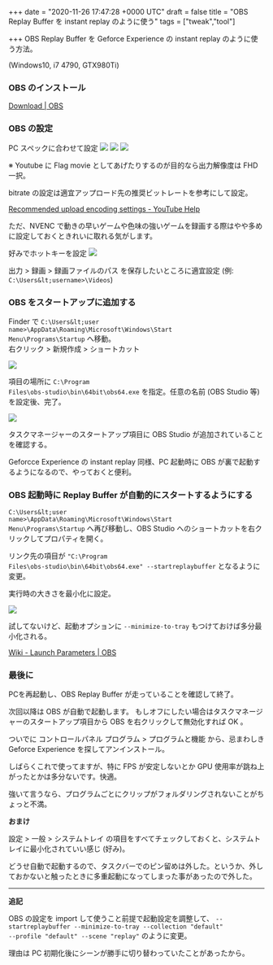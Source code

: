 
+++
date = "2020-11-26 17:47:28 +0000 UTC"
draft = false
title = "OBS Replay Buffer を instant replay のように使う"
tags = ["tweak","tool"]

+++
OBS Replay Buffer を Geforce Experience の instant replay のように使う方法。

(Windows10, i7 4790, GTX980Ti)

### OBS のインストール

<a href="https://obsproject.com/download">Download | OBS</a>

### OBS の設定

PC スペックに合わせて設定
![](image1.png)
![](image2.png)
![](image3.png)

※ Youtube に Flag movie としてあげたりするのが目的なら出力解像度は FHD 一択。

bitrate の設定は適宜アップロード先の推奨ビットレートを参考にして設定。

[Recommended upload encoding settings - YouTube Help](https://support.google.com/youtube/answer/1722171?hl=en)

ただ、NVENC で動きの早いゲームや色味の強いゲームを録画する際はやや多めに設定しておくときれいに取れる気がします。

好みでホットキーを設定
![](image4.png)

出力 > 録画 > 録画ファイルのパス を保存したいところに適宜設定 (例: <code>C:\Users\&lt;username>\Videos</code>)

### OBS をスタートアップに追加する

Finder で <code>C:\Users\&lt;user name>\AppData\Roaming\Microsoft\Windows\Start Menu\Programs\Startup</code> へ移動。<br/>
右クリック > 新規作成 > ショートカット

![](image5.png)

項目の場所に <code>C:\Program Files\obs-studio\bin\64bit\obs64.exe</code> を指定。任意の名前 (OBS Studio 等) を設定後、完了。

![](image6.png)

タスクマネージャーのスタートアップ項目に OBS Studio が追加されていることを確認する。

Geforcce Experience の instant replay 同様、PC 起動時に OBS が裏で起動するようになるので、やっておくと便利。

### OBS 起動時に Replay Buffer が自動的にスタートするようにする

<code>C:\Users\&lt;user name>\AppData\Roaming\Microsoft\Windows\Start Menu\Programs\Startup</code> へ再び移動し、OBS Studio へのショートカットを右クリックしてプロパティを開く。

リンク先の項目が <code>"C:\Program Files\obs-studio\bin\64bit\obs64.exe" --startreplaybuffer</code> となるように変更。

実行時の大きさを最小化に設定。

![](image7.png)

試してないけど、起動オプションに <code>--minimize-to-tray</code> もつけておけば多分最小化される。

[Wiki - Launch Parameters | OBS](https://obsproject.com/wiki/Launch-Parameters)

### 最後に

PCを再起動し、OBS Replay Buffer が走っていることを確認して終了。

次回以降は OBS が自動で起動します。 もしオフにしたい場合はタスクマネージャーのスタートアップ項目から OBS を右クリックして無効化すれば OK 。

ついでに コントロールパネル プログラム > プログラムと機能 から、忌まわしき Geforce Experience を探してアンインストール。

しばらくこれで使ってますが、特に FPS が安定しないとか GPU 使用率が跳ね上がったとかは多分ないです。快適。

強いて言うなら、プログラムごとにクリップがフォルダリングされないことがちょっと不満。

<strong>おまけ</strong>

設定 > 一般 > システムトレイ の項目をすべてチェックしておくと、システムトレイに最小化されていい感じ (好み)。

どうせ自動で起動するので、タスクバーでのピン留めは外した。というか、外しておかないと触ったときに多重起動になってしまった事があったので外した。

<hr/>

<strong>追記</strong>

OBS の設定を import して使うこと前提で起動設定を調整して、 <code>--startreplaybuffer --minimize-to-tray --collection "default" --profile "default" --scene "replay"</code> のように変更。

理由は PC 初期化後にシーンが勝手に切り替わっていたことがあったから。


